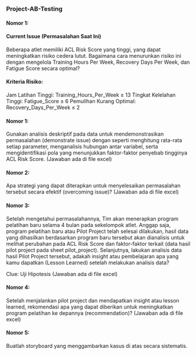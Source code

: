 ### Project-AB-Testing

#### Nomor 1:
#### Current Issue (Permasalahan Saat Ini)
Beberapa atlet memiliki ACL Risk Score yang tinggi, yang dapat meningkatkan risiko cedera lutut. Bagaimana cara menurunkan risiko ini dengan mengelola Training Hours Per Week, Recovery Days Per Week, dan Fatigue Score secara optimal?

#### Kriteria Risiko:
Jam Latihan Tinggi: Training_Hours_Per_Week ≥ 13
Tingkat Kelelahan Tinggi: Fatigue_Score ≥ 6
Pemulihan Kurang Optimal: Recovery_Days_Per_Week ≤ 2

#### Nomor 1:
Gunakan analisis deskriptif pada data untuk mendemonstrasikan permasalahan (demonstrate issue) dengan seperti menghitung rata-rata setiap parameter, menganalisis hubungan antar variabel, serta mengidentifikasi pola yang menunjukkan faktor-faktor penyebab tingginya ACL Risk Score.
(Jawaban ada di file excel)

#### Nomor 2:
Apa strategi yang dapat diterapkan untuk menyelesaikan permasalahan tersebut secara efektif (overcoming issue)?
(Jawaban ada di file excel)

#### Nomor 3: 
Setelah mengetahui permasalahannya, Tim akan menerapkan program pelatihan baru selama 4 bulan pada sekelompok atlet. Anggap saja, program pelatihan baru atau Pilot Project telah selesai dilakukan, hasil data yang dihasilkan berdasarkan program baru tersebut akan dianalisis untuk melihat perubahan pada ACL Risk Score dan faktor-faktor terkait (data hasil pilot project pada sheet pilot_project). Selanjutnya, lakukan analisis data hasil Pilot Project tersebut, adakah insight atau pembelajaran apa yang kamu dapatkan (Lesson Learned) setelah melakukan analisis data?   

Clue: Uji Hipotesis
(Jawaban ada di file excel)

#### Nomor 4: 
Setelah menjalankan pilot project dan mendapatkan insight atau lesson learned, rekomendasi apa yang dapat diberikan untuk meningkatkan program pelatihan ke depannya (recommendation)?
(Jawaban ada di file excel)

#### Nomor 5: 
Buatlah storyboard yang menggambarkan kasus di atas secara sistematis.
